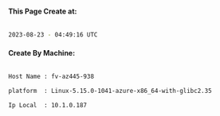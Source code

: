 
   
#### This Page Create at:

```bash

2023-08-23 - 04:49:16 UTC

```

#### Create By Machine:

```bash

Host Name : fv-az445-938

platform  : Linux-5.15.0-1041-azure-x86_64-with-glibc2.35

Ip Local  : 10.1.0.187

```


